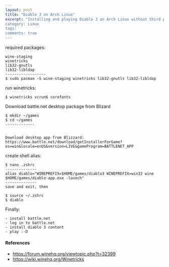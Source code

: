 ```yaml
---
layout: post
title: "Diablo 3 on Arch Linux"
excerpt: "Installing and playing Diablo 3 on Arch Linux without third party gaming apps (PlayOnLinux, Lutris, etc...)
category: Linux
tags:
comments: true
---
```


required packages:
```
wine-staging
winetricks
lib32-gnutls
lib32-libldap
------------------
$ sudo pacman -S wine-staging winetricks lib32-gnutls lib32-libldap
```

run winetricks:
```
$ winetricks vcrun6 corefonts
```

Download battle.net desktop package from Blizard
```
$ mkdir ~/games
$ cd ~/games
-------------


Download desktop app from Blizzard:
https://www.battle.net/download/getInstallerForGame?os=win&locale=enUS&version=LIVE&gameProgram=BATTLENET_APP
```

create shell alias:
```
$ nano .zshrc
--------------
alias diablo="WINEPREFIX=$HOME/games/diablo3 WINEPREFIX=win32 wine $HOME/games/diablo-app.exe -launch"
--------------
save and exit, then

$ source ~/.zshrc
$ diablo
```

Finally:
```
- install battle.net
- log in to battle.net
- install diablo 3 content
- play :-D
```





#### References

- https://forum.winehq.org/viewtopic.php?t=32399
- https://wiki.winehq.org/Winetricks